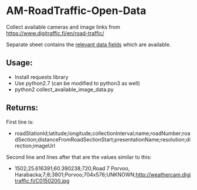 # AM-RoadTraffic-Open-Data

Collect available cameras and image links from https://www.digitraffic.fi/en/road-traffic/

Separate sheet contains the [relevant data fields](https://docs.google.com/spreadsheets/d/1WUtCOKE_0hewp8PUAj17-Y_PuWtn4BlfjuH1g4nDqNI/edit#gid=0) which are available.

## Usage:

- Install requests library
- Use python2.7 (can be modified to python3 as well)
- python2 collect_available_image_data.py

## Returns:

First line is:
- roadStationId;latitude;longitude;collectionInterval;name;roadNumber;roadSection;distanceFromRoadSectionStart;presentationName;resolution;direction;imageUrl

Second line and lines after that are the values similar to this:
- 1502;25.616391;60.390238;720;Road 7 Porvoo, Harabacka;7;8;3801;Porvoo;704x576;UNKNOWN;http://weathercam.digitraffic.fi/C0150200.jpg
